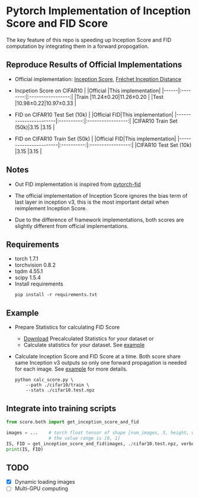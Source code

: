 # Pytorch Implementation of Inception Score and FID Score

The key feature of this repo is speeding up Inception Score and FID computation by integrating them in a forward propogation.

## Reproduce Results of Official Implementations
- Official implementation: [Inception Score](https://github.com/openai/improved-gan), [Fréchet Inception Distance](https://github.com/bioinf-jku/TTUR)

- Incpetion Score on CIFAR10
    |      |Official  |This implementation|
    |------|:--------:|:-----------------:|
    |Train |11.24±0.20|11.26±0.20         |
    |Test  |10.98±0.22|10.97±0.33         |

- FID on CIFAR10 Test Set (10k)
    |                       |Official FID|This implementation|
    |-----------------------|:----------:|:-----------------:|
    |CIFAR10 Train Set (50k)|3.15        |3.15               |

- FID on CIFAR10 Train Set (50k)
    |                       |Official FID|This implementation|
    |-----------------------|:----------:|:-----------------:|
    |CIFAR10 Test Set (10k) |3.15        |3.15               |

## Notes

- Out FID implementation is inspired from [pytorch-fid](https://github.com/mseitzer/pytorch-fid)

- The official implementation of Inception Score ignores the bias term of last layer in inception v3, this is the most important detail when reimplement Inception Score.

- Due to the difference of framework implementations, both scores are slightly different from official implementations.

## Requirements
- torch 1.7.1
- torchvision 0.8.2
- tqdm 4.55.1
- scipy 1.5.4
- Install requirements
    ```
    pip install -r requirements.txt
    ```

## Example
- Prepare Statistics for calculating FID Score
    - [Download](https://drive.google.com/drive/folders/1UBdzl6GtNMwNQ5U-4ESlIer43tNjiGJC?usp=sharing) Precalculated Statistics for your dataset or
    - Calculate statistics for your dataset. See [example](./calc_stats.py)

- Calculate Inception Score and FID Score at a time. Both score share same Inception v3 outputs so only one forward propagation is needed for each image. See [example](./calc_stats.py) for more details.
    ```
    python calc_score.py \
        --path ./cifar10/train \
        --stats ./cifar10.test.npz
    ```

## Integrate into training scripts
```python
from score.both import get_inception_score_and_fid

images = ...    # torch float tensor of shape [num_images, 3, height, width]
                # the value range is [0, 1]
IS, FID = get_inception_score_and_fid(images, ./cifar10.test.npz, verbose=True)
print(IS, FID)
```

## TODO

- [x] Dynamic loading images
- [ ] Multi-GPU computing